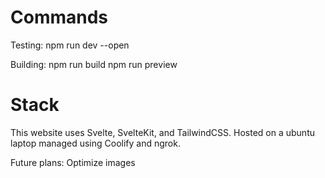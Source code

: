 # Commands
Testing:
npm run dev --open

Building: 
npm run build
npm run preview

# Stack
This website uses Svelte, SvelteKit, and TailwindCSS.
Hosted on a ubuntu laptop managed using Coolify and ngrok.

Future plans:
Optimize images
